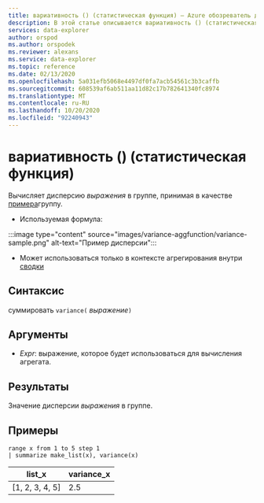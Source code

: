 ```yaml
---
title: вариативность () (статистическая функция) — Azure обозреватель данных | Документация Майкрософт
description: В этой статье описывается вариативность () (статистическая функция) в обозреватель данных Azure.
services: data-explorer
author: orspod
ms.author: orspodek
ms.reviewer: alexans
ms.service: data-explorer
ms.topic: reference
ms.date: 02/13/2020
ms.openlocfilehash: 5a031efb5068e4497df0fa7acb54561c3b3caffb
ms.sourcegitcommit: 608539af6ab511aa11d82c17b782641340fc8974
ms.translationtype: MT
ms.contentlocale: ru-RU
ms.lasthandoff: 10/20/2020
ms.locfileid: "92240943"
---
```

# <a name="variance-aggregation-function"></a>вариативность () (статистическая функция)

Вычисляет дисперсию *выражения* в группе, принимая в качестве [примера](https://en.wikipedia.org/wiki/Sample_%28statistics%29)группу. 

* Используемая формула:

:::image type="content" source="images/variance-aggfunction/variance-sample.png" alt-text="Пример дисперсии":::

* Может использоваться только в контексте агрегирования внутри [сводки](summarizeoperator.md)

## <a name="syntax"></a>Синтаксис

суммировать `variance(` *выражение*`)`

## <a name="arguments"></a>Аргументы

* *Expr*: выражение, которое будет использоваться для вычисления агрегата. 

## <a name="returns"></a>Результаты

Значение дисперсии *выражения* в группе.
 
## <a name="examples"></a>Примеры

```kusto
range x from 1 to 5 step 1
| summarize make_list(x), variance(x) 
```

|list_x|variance_x|
|---|---|
|[1, 2, 3, 4, 5]|2.5|